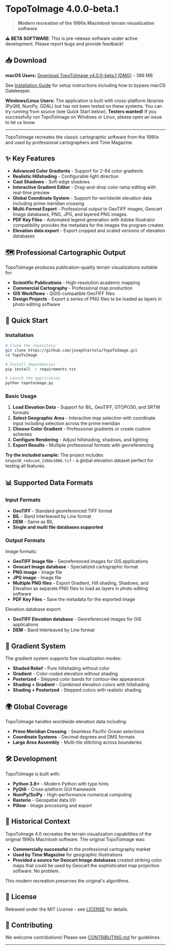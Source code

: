 # TopoToImage 4.0.0-beta.1

> **Modern recreation of the 1990s Macintosh terrain visualization software**

**⚠️ BETA SOFTWARE**: This is pre-release software under active development. Please report bugs and provide feedback!

## 📥 Download

**macOS Users:** [Download TopoToImage v4.0.0-beta.1 (DMG)](https://github.com/jlert/TopoToImage/releases/latest) - 386 MB

See [Installation Guide](docs/INSTALLATION.md) for setup instructions including how to bypass macOS Gatekeeper.

**Windows/Linux Users:** The application is built with cross-platform libraries (PyQt6, NumPy, GDAL) but has not been tested on these systems. You can try running from source (see Quick Start below). **Testers wanted!** If you successfully run TopoToImage on Windows or Linux, please open an issue to let us know.

---

TopoToImage recreates the classic cartographic software from the 1990s and used by professional cartographers and Time Magazine. 

## ✨ Key Features

- **Advanced Color Gradients** - Support for 2-64 color gradients
- **Realistic Hillshading** - Configurable light direction  
- **Cast Shadows** - Soft-edge shadows
- **Interactive Gradient Editor** - Drag-and-drop color ramp editing with real-time preview
- **Global Coordinate System** - Support for worldwide elevation data including prime meridian crossing
- **Multi-Format Export** - Professional output to GeoTIFF images, Geocart Image databases, PNG, JPG, and layered PNG images.
- **PDF Key Files** - Automated legend generation with Adobe Illustrator compatibility provides the metadata for the images the program creates
- **Elevation data export** - Export cropped and scaled versions of elevation databases

## 🗺️ Professional Cartographic Output

TopoToImage produces publication-quality terrain visualizations suitable for:
- **Scientific Publications** - High-resolution academic mapping
- **Commercial Cartography** - Professional map production
- **GIS Workflows** - QGIS-compatible GeoTIFF files
- **Design Projects** - Export a series of PNG files to be loaded as layers in photo editing software

## 🚀 Quick Start

### Installation

```bash
# Clone the repository
git clone https://github.com/josephlertola/TopoToImage.git
cd TopoToImage

# Install dependencies
pip install -r requirements.txt

# Launch the application
python topotoimage.py
```

### Basic Usage

1. **Load Elevation Data** - Support for BIL, GeoTIFF, GTOPO30, and SRTM formats
2. **Select Geographic Area** - Interactive map selection with coordinate input including selection across the prime meridian
3. **Choose Color Gradient** - Professional gradients or create custom schemes
4. **Configure Rendering** - Adjust hillshading, shadows, and lighting
5. **Export Results** - Multiple professional formats with georeferencing

**Try the included sample:** The project includes `Gtopo30_reduced_2160x1080.tif` - a global elevation dataset perfect for testing all features.

## 📊 Supported Data Formats

### Input Formats
- **GeoTIFF** - Standard georeferenced TIFF format
- **BIL** - Band Interleaved by Line format
- **DEM** - Same as BIL
- **Single and multi file databases supported**


### Output Formats

Image formats:
- **GeoTIFF Image file** - Georeferenced images for GIS applications
- **Geocart Image database** - Specialized cartographic format
- **PNG image** - Image file
- **JPG image** - Image file
- **Multiple PNG files** - Export Gradient, Hill shading, Shadows, and Elevation as separate PNG files to load as layers in photo editing software
- **PDF Key Files** - Save the metadata for the exported image

Elevation database export:
- **GeoTIFF Elevation database** - Georeferenced images for GIS applications
- **DEM** - Band Interleaved by Line format

## 🎨 Gradient System

The gradient system supports five visualization modes:
- **Shaded Relief** - Pure hillshading without color
- **Gradient** - Color-coded elevation without shading
- **Posterized** - Stepped color bands for contour-like appearance
- **Shading + Gradient** - Combined elevation colors with hillshading
- **Shading + Posterized** - Stepped colors with realistic shading

## 🌍 Global Coverage

TopoToImage handles worldwide elevation data including:
- **Prime Meridian Crossing** - Seamless Pacific Ocean selections
- **Coordinate Systems** - Decimal degrees and DMS formats
- **Large Area Assembly** - Multi-tile stitching across boundaries

## 🛠️ Development

TopoToImage is built with:
- **Python 3.8+** - Modern Python with type hints
- **PyQt6** - Cross-platform GUI framework
- **NumPy/SciPy** - High-performance numerical computing
- **Rasterio** - Geospatial data I/O
- **Pillow** - Image processing and export

## 🎯 Historical Context

TopoToImage 4.0 recreates the terrain visualization capabilities of the original 1990s Macintosh software. The original TopoToImage was:
- **Commercially successful** in the professional cartography market
- **Used by Time Magazine** for geographic illustrations
- **Provided a source for Geocart Image databases** created striking color maps that could be used by Geocart the sophisticated map projection software. No problem.

This modern recreation preserves the original's algorithms.

## 📄 License

Released under the MIT License - see [LICENSE](LICENSE) for details.

## 🤝 Contributing

We welcome contributions! Please see [CONTRIBUTING.md](docs/CONTRIBUTING.md) for guidelines.

---
